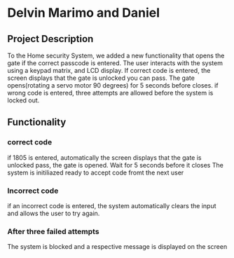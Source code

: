 # Delvin Marimo and Daniel


## Project Description

To the Home security System, we added a new functionality that opens the gate if the correct passcode is entered.
The user interacts with the system using a keypad matrix, and LCD display. If correct code is entered, the screen displays that the gate is
unlocked you can pass. The gate opens(rotating a servo motor 90 degrees) for 5 seconds before closes. if wrong code is entered, three attempts are allowed
before the system is locked out. 

## Functionality

### correct code

if 1805 is entered, automatically the screen displays that the gate is unlocked pass,  the gate is opened. Wait for 5 seconds before it closes
The system is initiliazed ready to accept code fromt the next user

### Incorrect code

if an incorrect code is entered, the system automatically clears the input and allows the user to try again. 

### After three failed attempts
The system is blocked and a respective message is displayed on the screen

